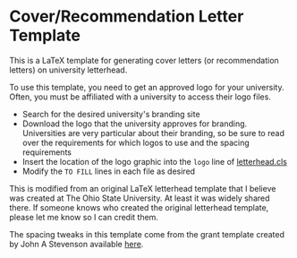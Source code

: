 # Cover/Recommendation Letter Template

This is a LaTeX template for generating cover letters (or recommendation letters) on university letterhead.

To use this template, you need to get an approved logo for your university. Often, you must be affiliated with a university to access their logo files. 

* Search for the desired university's branding site
* Download the logo that the university approves for branding. Universities are very particular about their branding, so be sure to read over the requirements for which logos to use and the spacing requirements
* Insert the location of the logo graphic into the `logo` line of [letterhead.cls](letterhead.cls)
* Modify the `TO FILL` lines in each file as desired 

This is modified from an original LaTeX letterhead template that I believe was created at The Ohio State University. At least it was widely shared there. If someone knows who created the original letterhead template, please let me know so I can credit them.

The spacing tweaks in this template come from the grant template created by John A Stevenson available [here](http://all-geo.org/volcan01010/2013/07/grant-applications-are-hard-work-includes-latex-template).
